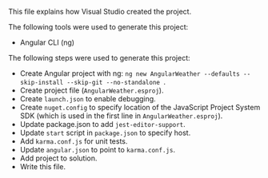 This file explains how Visual Studio created the project.

The following tools were used to generate this project:
- Angular CLI (ng)

The following steps were used to generate this project:
- Create Angular project with ng: `ng new AngularWeather --defaults --skip-install --skip-git --no-standalone `.
- Create project file (`AngularWeather.esproj`).
- Create `launch.json` to enable debugging.
- Create `nuget.config` to specify location of the JavaScript Project System SDK (which is used in the first line in `AngularWeather.esproj`).
- Update package.json to add `jest-editor-support`.
- Update `start` script in `package.json` to specify host.
- Add `karma.conf.js` for unit tests.
- Update `angular.json` to point to `karma.conf.js`.
- Add project to solution.
- Write this file.
